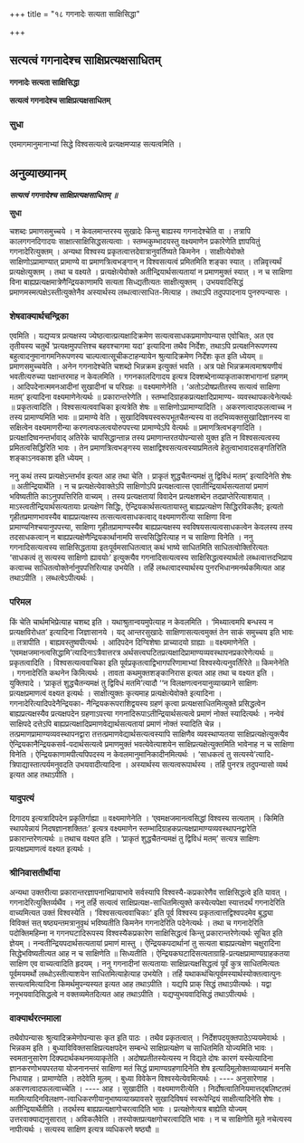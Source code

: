 +++
title = "१८ गगनादेः सत्यता साक्षिसिद्धा"

+++


## सत्यत्वं गगनादेश्च साक्षिप्रत्यक्षसाधितम्

**गगनादेः सत्यता साक्षिसिद्धा**

**सत्यत्वं गगनादेश्च साक्षिप्रत्यक्षसाधितम्**

### **सुधा**

एवमागमानुमानाभ्यां सिद्धे विश्वसत्यत्वे प्रत्यक्षमप्याह सत्यत्वमिति ।

## **अनुव्याख्यानम्**

***सत्यत्वं गगनादेश्च साक्षिप्रत्यक्षसाधितम् ॥***

**सुधा**

चशब्दः प्रमाणसमुच्चये । न केवलमान्तरस्य सुखादेः किन्तु बाह्यस्य गगनादेश्चेति वा । तत्रापि कालगगनदिगादयः साक्षात्साक्षिसिद्धसत्यत्वाः । स्तम्भकुम्भादयस्तु वक्ष्यमाणेन प्रकारेणेति ज्ञापयितुं गगनादेरित्युक्तम् । अन्यथा विश्वस्य प्रकृतत्वात्तदेवात्रानुवर्तिष्यते किमनेन । साक्षीत्येवोक्ते साक्षिणोऽप्रामाण्यात् प्रामाण्ये वा प्रमाणत्रित्वभङ्गान् न विश्वसत्यत्वं प्रमितमिति शङ्का स्यात् । तन्निवृत्त्यर्थं प्रत्यक्षेत्युक्तम् । तथा च वक्ष्यते । प्रत्यक्षेत्येवोक्ते अतीन्द्रियार्थसत्यतायां न प्रमाणमुक्तं स्यात् । न च साक्षिणा विना बाह्यप्रत्यक्षमात्रेणैन्द्रियकाणामपि सत्यता सिध्द्यतीत्यतः साक्षीत्युक्तम् । उभयवादिसिद्धं प्रमाणमस्मत्पक्षेऽस्तीत्युक्तेनैव अस्यार्थस्य लब्धत्वात्साधित-मित्याह । तथाऽपि तदुपपादनाय पुनरुपन्यासः ।

### **शेषवाक्यार्थचन्द्रिका**

एवमिति । यद्यप्यत्र प्रत्यक्षस्य ज्येष्ठत्वात्प्रत्यक्षादिक्रमेण सत्यत्वसाधकप्रमाणोपन्यास एवोचितः, अत एव तृतीयस्य चतुर्थे ‘प्रत्यक्षमुपपत्तिश्च बहवश्चागमा यदा’ इत्यादिना तथैव निर्देशः, तथाऽपि प्रत्यक्षनिरूपणस्य बहुत्वादनुमानागमनिरूपणस्य चाल्पत्वात्सूचीकटाहन्यायेन श्रुत्यादिक्रमेण निर्देशः कृत इति ध्येयम् ॥ प्रमाणसमुच्चयेति । अनेन गगनादेश्चेति चशब्दो भिन्नक्रम इत्युक्तं भवति । अत्र पक्षे भिन्नक्रमत्वमाश्रयणीयं भवतीत्यरुच्या पक्षान्तरमाह न केवलमिति । गगनकालदिगादय इत्यत्र दिक्शब्देनाव्याकृताकाशभागानां ग्रहणम् । आदिपदेनात्ममनआदीनां सुखादीनां च परिग्रहः ॥ वक्ष्यमाणेनेति । ‘अतोऽदोषप्रतीतस्य सत्यत्वं साक्षिणा मतम्’ इत्यादिना वक्ष्यमाणेनेत्यर्थः ॥ प्रकारान्तरेणेति । स्तम्भादिग्राहकप्रत्यक्षादिप्रामाण्य- व्यवस्थापकत्वेनेत्यर्थः ॥ प्रकृतत्वादिति । विश्वसत्यत्ववाचिका इत्यत्रेति शेषः ॥ साक्षिणोऽप्रामाण्यादिति । अकरणत्वादफलत्वाच्च न तस्य प्रामाण्यमिति भावः ॥ प्रामाण्ये वेति । सुखादिविषयस्वरूपभूतचैतन्यस्य वा तदभिव्यक्तसुखादिज्ञानस्य वा सक्षित्वेन वक्ष्यमाणरीन्या करणत्वफलत्वयोरुपपत्त्या प्रामाण्येऽपि वेत्यर्थः ॥ प्रमाणत्रित्वभङ्गादिति । प्रत्यक्षादिष्वनन्तर्भावाद् अतिरेके चापसिद्धान्तान्न तस्य प्रमाणान्तरतयोपन्यासो युक्त इति न विश्वसत्यत्वस्य प्रमितत्वसिद्धिरिति भावः । तेन प्रमाणत्रित्वभङ्गस्य साक्षाद्विश्वसत्यत्वस्याप्रमितत्वे हेतुत्वाभावादसङ्गतिरिति शङ्काऽनवकाश इति ध्येयम् ।

ननु कथं तस्य प्रत्यक्षेऽन्तर्भाव इत्यत आह तथा चेति । प्राकृतं शुद्धचैतन्यमक्षं तु द्विविधं मतम्’ इत्यादिनेति शेषः ॥ अतीन्द्रियार्थेति । न च प्रत्यक्षेत्येवाक्तेऽपि साक्षिणोऽपि प्रत्यक्षत्वात्स एवातीन्द्रियार्थसत्यतायां प्रमाणं भविष्यतीति काऽनुपपत्तिरिति वाच्यम् । तस्य प्रत्यक्षतायां विवादेन प्रत्यक्षशब्देन तदप्राप्तेरित्याशयात् । माऽस्त्वतीन्द्रियार्थसत्यतायाः प्रत्यक्षेण सिद्धिः, ऐन्द्रियकार्थसत्यतायास्तु बाह्यप्रत्यक्षेण सिद्धिरविकलैव; इत्यतो गृहीतप्रमाणभावस्यैव बाह्यप्रत्यक्षस्य तत्सत्यत्वसाधकत्वाद् वक्ष्यमाणरीत्या साक्षिणा विना प्रामाण्यनिश्चयानुपपत्त्या, साक्षिणा गृहीतप्रामाण्यस्यैव बाह्यप्रत्यक्षस्य स्वविषयसत्यत्वसाधकत्वेन केवलस्य तस्य तदसाधकत्वान् न बाह्यप्रत्यक्षेणैन्द्रियकार्थानामपि सत्त्वसिद्धिरित्याह न च साक्षिणा विनेति । ननु गगनादिसत्यत्वस्य साक्षिसिद्धताया इतःपूर्वमसाधितत्वात् कथं भाष्ये साधितमिति साधितत्वोक्तिरित्यतः ‘साधकत्वं तु सत्यस्य साक्षिणो ह्यावयोः’ इत्युक्त्यैव गगनादिसत्यत्वस्य साक्षिसिद्धत्वस्यार्थतो लब्धत्वात्तदभिप्राय कत्वाच्च साधितत्वोक्तेर्नानुपपत्तिरित्याह उभयेति । तर्हि लब्धत्वादस्यार्थस्य पुनरभिधानमनर्थकमित्यत आह तथाऽपीति । लब्धत्वेऽपीत्यर्थः ।

### **परिमल**

किं चेति चार्थमभिप्रेत्याह चशब्द इति । यथाश्रुतान्वयमुपेत्याह न केवलमिति । ‘मिथ्यात्वमपि बन्धस्य न प्रत्यक्षविरोधत’ इत्यादिना जिज्ञासानये । यद् आन्तरसुखादेः साक्षिणासत्यत्वमुक्तं तेन साकं समुच्चय इति भावः ॥ तत्रापीति । बाह्यवस्तुष्वपीत्यर्थः । आदिपदेन दिग्विशेषाः प्राच्यादयो ग्राह्याः ॥ वक्ष्यमाणेनेति । ‘एवमक्षजमानत्वसिद्धामि’त्यादिनाऽत्रैवात्तरत्र अर्थसत्त्वघटितप्रत्यक्षादिप्रामाण्यव्यवस्थापनप्रकारेणेत्यर्थः ॥ प्रकृतत्वादिति । विश्वसत्यत्ववाचिका इति पूर्वप्रकृतत्वाद्विभागपरिणामाभ्यां विश्वस्येत्यनुवर्तिरिते ॥ किमनेनेति । गगनादेरिति कथनेन किमित्यर्थः । तावता कथमुक्तशङ्कानिरास इत्यत आह तथा च वक्ष्यत इति । युक्तिपादे । ‘प्राकृतं शुद्धचैतन्यमक्षं तु द्विविधं मतमि’त्यादौ ‘‘न विलक्षणत्वनयानुव्याख्याने साक्षिणः प्रत्यक्षप्रमाणत्वं वक्ष्यत इत्यर्थः । साक्षीत्युक्तः कृत्यमाह प्रत्यक्षेत्येवोक्ते इत्यादिना । गगनादेरित्यादिपदेनैन्द्रियका- नैन्द्रियकरूपराशिद्वयस्य ग्रहणं कृत्वा प्रत्यक्षसाधितमित्युक्ते प्रसिद्धत्वेन बाह्यप्रत्यक्षस्यैव प्रत्यक्षपदेन ग्रहणाऽपत्त्या गगनादिरूपाऽतीन्द्रियार्थसत्यत्वे प्रमाणं नोक्तं स्यादित्यर्थः । नन्वेवं साक्षिपदे दत्तेऽपि बाह्यप्रत्यक्षादिप्रमाणवेद्यार्थसत्यतायां प्रमाणं नोक्तं स्यादिति चेन्न । तत्प्रमाणप्रामाण्यव्यवस्थापनद्वारा तत्तत्प्रमाणवेद्यार्थसत्यत्वस्यापि साक्षिणैव व्यवस्थाप्यतया साक्षिप्रत्यक्षेत्युक्त्यैव ऐन्द्रियकानैन्द्रियकसर्व-पदार्थसत्यत्वे प्रमाणमुक्तं भवत्येवेत्याशयेन साक्षिप्रत्यक्षेत्युक्तमिति भावेनाह न च साक्षिणा विनेति । ऐन्द्रियकाणामपीत्यपिपदस्य न केवलमानुमानिकादीनमित्यर्थः । ‘साधकत्वं तु सत्यस्ये’त्यादि-त्रिपाद्यास्तात्पर्यमनुवदति उभयवादीत्यादिना । अस्यार्थस्य सत्यत्वरूपार्थस्य । तर्हि पुनरत्र तदुपन्यासो व्यर्थ इत्यत आह तथाऽपीति ।

### **यादुपत्यं**

दिगादय इत्यत्रादिपदेन प्रकृतिर्गाह्या ॥ वक्ष्यमाणेनेति । ‘एवमक्षजमानत्वसिद्धां विश्वस्य सत्यताम् । किमिति स्थापयेन्नायं निदषज्ञानशक्तितः’ इत्यत्र वक्ष्यमाणेन स्तम्भादिग्राहकप्रत्यक्षप्रामाण्यव्यवस्थापनद्वारेति प्रकारान्तरेणत्यर्थः ॥ तथाच वक्ष्यत इति । ‘प्राकृतं शुद्धचैतन्यमक्षं तु द्विविधं मतम्’ सत्यत्र साक्षिणः प्रत्यक्षप्रमाणत्वं वक्ष्यत इत्यर्थः ।

### **श्रीनिवासतीर्थीया** 

अन्यथा उक्तरीत्या प्रकारान्तरज्ञापनाभिप्रायाभावे सर्वस्यापि विश्वस्यै-कप्रकारेणैव साक्षिसिद्धत्वे इति यावत् । गगनादेरित्युक्तिर्व्यथैंव । ननु तर्हि सत्यत्वं साक्षिप्रत्यक्ष-साधितमित्युक्ते कस्येत्यपेक्षा स्यात्तदर्थं गगनादेरिति वाच्यमित्यत उक्तं विश्वस्येति । ‘विश्वसत्यत्ववाचिकाः’ इति पूर्व विश्वस्य प्रकृतत्वात्तद्विश्वपदमेव बुद्ध्या विविक्तं सत् षष्ठ्यन्तमत्रानुवृथं भविष्यतीति किमनेन गगनादेरिति पदेनेत्यर्थः । तथा च गगनादेरिति पदोक्तिमहिम्ना न गगनघटादिरूपस्य विश्वस्यैकप्रकारेण साक्षिसिद्धत्वं किन्तु प्रकारान्तरेणेत्यर्थः सूचित इति ज्ञेयम् । नन्वतीन्द्रियपदार्थसत्यतायां प्रमाणं मास्तु । ऐन्द्रियकपदार्थानां तु सत्यता बाह्यप्रत्यक्षेण चक्षुरादिना सिद्धेभविष्यतीत्यत आह न च साक्षिणेति ॥ सिध्यतीति । ऐन्द्रियकघटादिसत्यताग्राहि-प्रत्यक्षप्रामाण्यग्राहकतया साक्षिण एव वाच्यत्वादिति हृदयम् । ननु गगनादीनां सत्यतायाः साक्षिप्रत्यक्षसिद्धत्वं पूर्वं कुत्र साधितमित्यतः पूर्वमयमर्थो लब्धोऽस्तीत्याशयेन साधितमित्याहेत्याह उभयेति । तर्हि यथाकथंचित्पूर्वमस्यार्थस्योक्तत्वात्पुनः सत्त्यत्वमित्यादिना किमर्थमुपन्यस्यत इत्यत आह तथाऽपीति । यद्यपि प्राक् सिद्धं तथाऽपीत्यर्थः । यद्वा ननूभयवादिसिद्धत्वे न वक्तव्यमेतदित्यत आह तथाऽपीति । यद्यप्युभयवादिसिद्धं तथाऽपीत्यर्थः ।

### **वाक्यार्थरत्नमाला**

तथैवोपन्यासः श्रुत्यादिक्रमेणोपन्यासः कृत इति पाठः । तथैव प्रकृतत्वात् । निर्देशपदयुक्तपाठेऽप्ययमेवार्थः । भिन्नकम इति । बुध्याविविक्तसाक्षिप्रत्यक्षपदेन सम्बन्धे साक्षिप्रत्यक्षेण च साधितमिति योज्यमिति भावः । स्वमतानुसारेण दिक्पदार्थकथनमव्याकृतेति । अदोषप्रतीतस्येत्यस्य न विद्यते दोषः कारणं यस्येत्यादिना ज्ञानकरणोभयपरतया योजनानन्तरं साक्षिणा मतं सिद्धं प्रामाण्यग्रहणादिनेति शेष इत्यादिमूलोक्तव्याख्यानं मनसि निधायाह । प्रामाण्येति । तदेवेति मूलम् । बुध्या विवेकेन विश्वस्येत्येवमित्यर्थः । ---- अनुसारेणाह । अकरणत्वादफलत्वाच्चेति । ---- आह । सुखादीति । वक्ष्यमाणरीत्येति । निर्दोषत्वातिनियमात्तद्बलिष्टतमं मतमित्यादिनविलक्षण-त्वाधिकरणीयानुभाष्यव्याख्यावसरे सुखादिविषयं स्वरूपेन्द्रियं साक्षीत्यादिनेति शेषः । अतीन्द्रियार्थेतीति । तदर्थस्य बाह्यप्रत्यक्षागोचरत्वादिति भावः । प्रत्यक्षेणेत्यत्र बाह्येति योज्यम् उत्तरवाक्याद्यनुसारात् । अविकलैवेति । तस्योक्तप्रत्यक्षगोचरत्वादिति भावः । न च साक्षिणेति मूले नचेत्यस्य नापीत्यर्थः । सत्यस्य साक्षिण इत्यत्र व्यधिकरणे षष्ठ्यौ ॥





